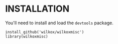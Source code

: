INSTALLATION
==========

You'll need to install and load the `devtools` package.

```{R}
install_github('wilkox/wilkoxmisc')
library(wilkoxmisc)
```
